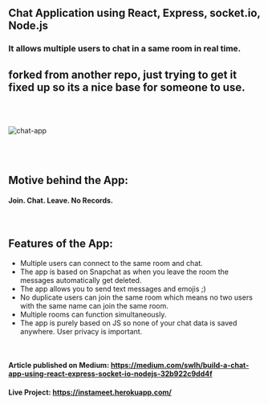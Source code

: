 ## Chat Application using React, Express, socket.io, Node.js

### It allows multiple users to chat in a same room in real time.

## forked from another repo, just trying to get it fixed up so its a nice base for someone to use. 

<br></br>

![chat-app](https://user-images.githubusercontent.com/31348093/91637318-46c18a80-ea25-11ea-9acf-fbda18a529be.png)

<br></br>

## Motive behind the App:
#### Join. Chat. Leave. No Records.

<br />

## Features of the App:
<ul>
    <li>Multiple users can connect to the same room and chat.</li>
    <li>The app is based on Snapchat as when you leave the room the messages automatically get deleted.</li>
    <li>The app allows you to send text messages and emojis ;)</li>
    <li>No duplicate users can join the same room which means no two users with the same name can join the same room.</li>
    <li>Multiple rooms can function simultaneously.
    <li>The app is purely based on JS so none of your chat data is saved anywhere. User privacy is important.</li>
</ul>

<br />

#### Article published on Medium: https://medium.com/swlh/build-a-chat-app-using-react-express-socket-io-nodejs-32b922c9dd4f
#### Live Project: https://instameet.herokuapp.com/
